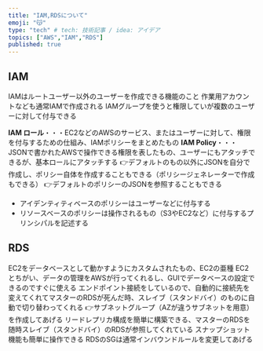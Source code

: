 ```yaml
---
title: "IAM,RDSについて"
emoji: "😽"
type: "tech" # tech: 技術記事 / idea: アイデア
topics: ["AWS","IAM","RDS"]
published: true
---
```

## IAM 
IAMはルートユーザー以外のユーザーを作成できる機能のこと
作業用アカウントなども通常IAMで作成される
IAMグループを使うと権限していが複数のユーザーに対して付与できる

**IAM ロール**・・・EC2などのAWSのサービス、またはユーザーに対して、権限を付与するための仕組み、IAMポリシーをまとめたもの
**IAM Policy**・・・JSONで書かれたAWSで操作できる権限を表したもの、ユーザーにもアタッチできるが、基本ロールにアタッチする
👉デフォルトのもの以外にJSONを自分で作成し、ポリシー自体を作成することもできる（ポリシージェネレーターで作成もできる）
👉デフォルトのポリシーのJSONを参照することもできる
- アイデンティティベースのポリシーはユーザーなどに付与する
- リソースベースのポリシーは操作されるもの（S3やEC2など）に付与するプリンシパルを記述する

## RDS
EC2をデータベースとして動かすようにカスタムされたもの、EC2の亜種
EC2とちがい、データの管理をAWSが行ってくれるし、GUIでデータベースの設定できるのですぐに使える
エンドポイント接続をしているので、自動的に接続先を変えてくれてマスターのRDSが死んだ時、スレイブ（スタンドバイ）のものに自動で切り替わってくれる
👉サブネットグループ（AZが違うサブネットを用意）を作成してあげる
リードレプリカ構成を簡単に構築できる、マスターのRDSを随時スレイブ（スタンドバイ）のRDSが参照してくれている
スナップショット機能も簡単に操作できる
RDSのSGは通常インバウンドルールを変更してあげる